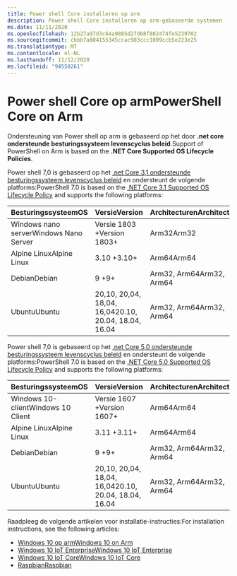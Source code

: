 ```yaml
---
title: Power shell Core installeren op arm
description: Power shell Core installeren op arm-gebaseerde systemen
ms.date: 11/11/2020
ms.openlocfilehash: 12b27a97d3c64a9885d27d68f802474fe5239702
ms.sourcegitcommit: cbbb7a804155345ccac983ccc1009ccb5e223e25
ms.translationtype: MT
ms.contentlocale: nl-NL
ms.lasthandoff: 11/12/2020
ms.locfileid: "94550261"
---
```

# <a name="powershell-core-on-arm"></a><span data-ttu-id="e8b6c-103">Power shell Core op arm</span><span class="sxs-lookup"><span data-stu-id="e8b6c-103">PowerShell Core on Arm</span></span>

<span data-ttu-id="e8b6c-104">Ondersteuning van Power shell op arm is gebaseerd op het door **.net core ondersteunde besturingssysteem levenscyclus beleid**.</span><span class="sxs-lookup"><span data-stu-id="e8b6c-104">Support of PowerShell on Arm is based on the **.NET Core Supported OS Lifecycle Policies**.</span></span>

<span data-ttu-id="e8b6c-105">Power shell 7,0 is gebaseerd op het [.net Core 3,1 ondersteunde besturingssysteem levenscyclus beleid](https://github.com/dotnet/core/blob/master/release-notes/3.1/3.1-supported-os.md) en ondersteunt de volgende platforms:</span><span class="sxs-lookup"><span data-stu-id="e8b6c-105">PowerShell 7.0 is based on the [.NET Core 3.1 Supported OS Lifecycle Policy](https://github.com/dotnet/core/blob/master/release-notes/3.1/3.1-supported-os.md) and supports the following platforms:</span></span>

|         <span data-ttu-id="e8b6c-106">Besturingssysteem</span><span class="sxs-lookup"><span data-stu-id="e8b6c-106">OS</span></span>          |          <span data-ttu-id="e8b6c-107">Versie</span><span class="sxs-lookup"><span data-stu-id="e8b6c-107">Version</span></span>           | <span data-ttu-id="e8b6c-108">Architecturen</span><span class="sxs-lookup"><span data-stu-id="e8b6c-108">Architectures</span></span> |          <span data-ttu-id="e8b6c-109">Levenscyclus</span><span class="sxs-lookup"><span data-stu-id="e8b6c-109">Lifecycle</span></span>           |
| ------------------- | -------------------------- | ------------- | ---------------------------- |
| <span data-ttu-id="e8b6c-110">Windows nano server</span><span class="sxs-lookup"><span data-stu-id="e8b6c-110">Windows Nano Server</span></span> | <span data-ttu-id="e8b6c-111">Versie 1803 +</span><span class="sxs-lookup"><span data-stu-id="e8b6c-111">Version 1803+</span></span>              | <span data-ttu-id="e8b6c-112">Arm32</span><span class="sxs-lookup"><span data-stu-id="e8b6c-112">Arm32</span></span>         | <span data-ttu-id="e8b6c-113">[Windows][Windows-lifecycle]</span><span class="sxs-lookup"><span data-stu-id="e8b6c-113">[Windows][Windows-lifecycle]</span></span> |
| <span data-ttu-id="e8b6c-114">Alpine Linux</span><span class="sxs-lookup"><span data-stu-id="e8b6c-114">Alpine Linux</span></span>        | <span data-ttu-id="e8b6c-115">3.10 +</span><span class="sxs-lookup"><span data-stu-id="e8b6c-115">3.10+</span></span>                      | <span data-ttu-id="e8b6c-116">Arm64</span><span class="sxs-lookup"><span data-stu-id="e8b6c-116">Arm64</span></span>         | <span data-ttu-id="e8b6c-117">[Alpine][Alpine-lifecycle]</span><span class="sxs-lookup"><span data-stu-id="e8b6c-117">[Alpine][Alpine-lifecycle]</span></span>   |
| <span data-ttu-id="e8b6c-118">Debian</span><span class="sxs-lookup"><span data-stu-id="e8b6c-118">Debian</span></span>              | <span data-ttu-id="e8b6c-119">9 +</span><span class="sxs-lookup"><span data-stu-id="e8b6c-119">9+</span></span>                         | <span data-ttu-id="e8b6c-120">Arm32, Arm64</span><span class="sxs-lookup"><span data-stu-id="e8b6c-120">Arm32, Arm64</span></span>  | <span data-ttu-id="e8b6c-121">[Debian][Debian-lifecycle]</span><span class="sxs-lookup"><span data-stu-id="e8b6c-121">[Debian][Debian-lifecycle]</span></span>   |
| <span data-ttu-id="e8b6c-122">Ubuntu</span><span class="sxs-lookup"><span data-stu-id="e8b6c-122">Ubuntu</span></span>              | <span data-ttu-id="e8b6c-123">20,10, 20,04, 18,04, 16,04</span><span class="sxs-lookup"><span data-stu-id="e8b6c-123">20.10, 20.04, 18.04, 16.04</span></span> | <span data-ttu-id="e8b6c-124">Arm32, Arm64</span><span class="sxs-lookup"><span data-stu-id="e8b6c-124">Arm32, Arm64</span></span>  | <span data-ttu-id="e8b6c-125">[Ubuntu][Ubuntu-lifecycle]</span><span class="sxs-lookup"><span data-stu-id="e8b6c-125">[Ubuntu][Ubuntu-lifecycle]</span></span>   |

<span data-ttu-id="e8b6c-126">Power shell 7,0 is gebaseerd op het [.net Core 5,0 ondersteunde besturingssysteem levenscyclus beleid](https://github.com/dotnet/core/blob/master/release-notes/5.0/5.0-supported-os.md) en ondersteunt de volgende platforms:</span><span class="sxs-lookup"><span data-stu-id="e8b6c-126">PowerShell 7.0 is based on the [.NET Core 5.0 Supported OS Lifecycle Policy](https://github.com/dotnet/core/blob/master/release-notes/5.0/5.0-supported-os.md) and supports the following platforms:</span></span>

|        <span data-ttu-id="e8b6c-127">Besturingssysteem</span><span class="sxs-lookup"><span data-stu-id="e8b6c-127">OS</span></span>         |          <span data-ttu-id="e8b6c-128">Versie</span><span class="sxs-lookup"><span data-stu-id="e8b6c-128">Version</span></span>           | <span data-ttu-id="e8b6c-129">Architecturen</span><span class="sxs-lookup"><span data-stu-id="e8b6c-129">Architectures</span></span> |          <span data-ttu-id="e8b6c-130">Levenscyclus</span><span class="sxs-lookup"><span data-stu-id="e8b6c-130">Lifecycle</span></span>           |
| ----------------- | -------------------------- | ------------- | ---------------------------- |
| <span data-ttu-id="e8b6c-131">Windows 10-client</span><span class="sxs-lookup"><span data-stu-id="e8b6c-131">Windows 10 Client</span></span> | <span data-ttu-id="e8b6c-132">Versie 1607 +</span><span class="sxs-lookup"><span data-stu-id="e8b6c-132">Version 1607+</span></span>              | <span data-ttu-id="e8b6c-133">Arm64</span><span class="sxs-lookup"><span data-stu-id="e8b6c-133">Arm64</span></span>         | <span data-ttu-id="e8b6c-134">[Windows][Windows-lifecycle]</span><span class="sxs-lookup"><span data-stu-id="e8b6c-134">[Windows][Windows-lifecycle]</span></span> |
| <span data-ttu-id="e8b6c-135">Alpine Linux</span><span class="sxs-lookup"><span data-stu-id="e8b6c-135">Alpine Linux</span></span>      | <span data-ttu-id="e8b6c-136">3.11 +</span><span class="sxs-lookup"><span data-stu-id="e8b6c-136">3.11+</span></span>                      | <span data-ttu-id="e8b6c-137">Arm64</span><span class="sxs-lookup"><span data-stu-id="e8b6c-137">Arm64</span></span>         | <span data-ttu-id="e8b6c-138">[Alpine][Alpine-lifecycle]</span><span class="sxs-lookup"><span data-stu-id="e8b6c-138">[Alpine][Alpine-lifecycle]</span></span>   |
| <span data-ttu-id="e8b6c-139">Debian</span><span class="sxs-lookup"><span data-stu-id="e8b6c-139">Debian</span></span>            | <span data-ttu-id="e8b6c-140">9 +</span><span class="sxs-lookup"><span data-stu-id="e8b6c-140">9+</span></span>                         | <span data-ttu-id="e8b6c-141">Arm32, Arm64</span><span class="sxs-lookup"><span data-stu-id="e8b6c-141">Arm32, Arm64</span></span>  | <span data-ttu-id="e8b6c-142">[Debian][Debian-lifecycle]</span><span class="sxs-lookup"><span data-stu-id="e8b6c-142">[Debian][Debian-lifecycle]</span></span>   |
| <span data-ttu-id="e8b6c-143">Ubuntu</span><span class="sxs-lookup"><span data-stu-id="e8b6c-143">Ubuntu</span></span>            | <span data-ttu-id="e8b6c-144">20,10, 20,04, 18,04, 16,04</span><span class="sxs-lookup"><span data-stu-id="e8b6c-144">20.10, 20.04, 18.04, 16.04</span></span> | <span data-ttu-id="e8b6c-145">Arm32, Arm64</span><span class="sxs-lookup"><span data-stu-id="e8b6c-145">Arm32, Arm64</span></span>  | <span data-ttu-id="e8b6c-146">[Ubuntu][Ubuntu-lifecycle]</span><span class="sxs-lookup"><span data-stu-id="e8b6c-146">[Ubuntu][Ubuntu-lifecycle]</span></span>   |

[Windows-lifecycle]: https://support.microsoft.com/help/13853/windows-lifecycle-fact-sheet
[Alpine-lifecycle]: https://wiki.alpinelinux.org/wiki/Alpine_Linux:Releases
[Debian-lifecycle]: https://wiki.debian.org/DebianReleases
[Ubuntu-lifecycle]: https://wiki.ubuntu.com/Releases

<span data-ttu-id="e8b6c-147">Raadpleeg de volgende artikelen voor installatie-instructies:</span><span class="sxs-lookup"><span data-stu-id="e8b6c-147">For installation instructions, see the following articles:</span></span>

- [<span data-ttu-id="e8b6c-148">Windows 10 op arm</span><span class="sxs-lookup"><span data-stu-id="e8b6c-148">Windows 10 on Arm</span></span>](installing-powershell-core-on-windows.md#installing-the-zip-package)
- [<span data-ttu-id="e8b6c-149">Windows 10 IoT Enterprise</span><span class="sxs-lookup"><span data-stu-id="e8b6c-149">Windows 10 IoT Enterprise</span></span>](installing-powershell-core-on-windows.md#deploying-on-windows-10-iot-enterprise)
- [<span data-ttu-id="e8b6c-150">Windows 10 IoT Core</span><span class="sxs-lookup"><span data-stu-id="e8b6c-150">Windows 10 IoT Core</span></span>](installing-powershell-core-on-windows.md#deploying-on-windows-10-iot-core)
- [<span data-ttu-id="e8b6c-151">Raspbian</span><span class="sxs-lookup"><span data-stu-id="e8b6c-151">Raspbian</span></span>](installing-powershell-core-on-linux.md#raspbian)
